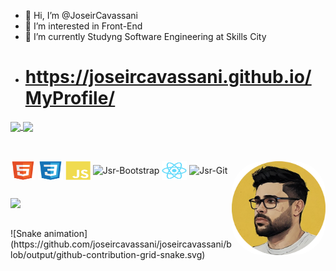 - 👋 Hi, I’m @JoseirCavassani
- 👀 I’m interested in Front-End
- 🌱 I’m currently Studyng Software Engineering at Skills City
- # https://joseircavassani.github.io/MyProfile/

<div>
  <a href="https://github.com/joseircavassani">
    <img align="center" height="180em" src="https://github-readme-stats.vercel.app/api?username=joseircavassani&count_private=true&show_icons=true&theme=tokyonight" />
    <img align="center" height="180em" src="https://github-readme-stats.vercel.app/api/top-langs/?username=joseircavassani&layout=compact&theme=tokyonight" />
  </a>
</div>

##

<div style="display: inline_block"><br>

  <img align="center" alt="Jsr-HTML" height="30" width="40" src="https://raw.githubusercontent.com/devicons/devicon/master/icons/html5/html5-original.svg">
  <img align="center" alt="Jsr-CSS" height="30" width="40" src="https://raw.githubusercontent.com/devicons/devicon/master/icons/css3/css3-original.svg">
  <img align="center" alt="Jsr-Js" height="30" width="40" src="https://raw.githubusercontent.com/devicons/devicon/master/icons/javascript/javascript-plain.svg">
  <img align="center" alt="Jsr-Bootstrap" height="30" width="40" src="https://cdn.jsdelivr.net/gh/devicons/devicon/icons/bootstrap/bootstrap-original.svg" />
  <img align="center" alt="Jsr-React" height="30" width="40" src="https://raw.githubusercontent.com/devicons/devicon/master/icons/react/react-original.svg">
  <img align="center" alt="Jsr-Git" height="30" width="40" src="https://cdn.jsdelivr.net/gh/devicons/devicon/icons/git/git-original.svg" />
  <img align="right" alt="Jsr-pic" height="150" style="border-radius:50px;" src="/img/me.png">
</div>

##

<div> 
  <a href="https://www.linkedin.com/in/joseir-cavassani/" target="_blank"><img src="https://img.shields.io/badge/-LinkedIn-%230077B5?style=for-the-badge&logo=linkedin&logoColor=white" target="_blank"></a> 
</div>

##

<div>
    ![Snake animation](https://github.com/joseircavassani/joseircavassani/blob/output/github-contribution-grid-snake.svg)
</div>
